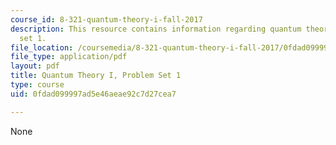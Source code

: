 ```yaml
---
course_id: 8-321-quantum-theory-i-fall-2017
description: This resource contains information regarding quantum theory I, problem
  set 1.
file_location: /coursemedia/8-321-quantum-theory-i-fall-2017/0fdad099997ad5e46aeae92c7d27cea7_MIT8_321F17_Pset1.pdf
file_type: application/pdf
layout: pdf
title: Quantum Theory I, Problem Set 1
type: course
uid: 0fdad099997ad5e46aeae92c7d27cea7

---
```

None